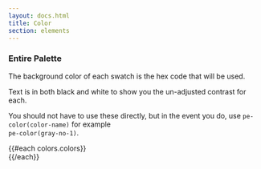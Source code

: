 ```yaml
---
layout: docs.html
title: Color
section: elements
---
```

### Entire Palette

The background color of each swatch is the hex code that will be used.

Text is in both black and white to show you the un-adjusted contrast for each.

You should not have to use these directly, but in the event you do, use `pe-color(color-name)` for example<br/>`pe-color(gray-no-1)`.

<div class="d-swatch">
  {{#each colors.colors}}
    <div class="d-swatch--color d-color-{{this}}"></div>
  {{/each}}
</div>
